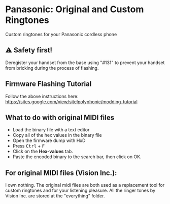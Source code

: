 # Panasonic: Original and Custom Ringtones
Custom ringtones for your Panasonic cordless phone

## ⚠ Safety first!
Deregister your handset from the base using "#131" to prevent your handset from bricking during the process of flashing.

## Firmware Flashing Tutorial
Follow the above instructions here: https://sites.google.com/view/sitelpolyphonic/modding-tutorial

## What to do with original MIDI files

- Load the binary file with a text editor
- Copy all of the hex values in the binary file
- Open the firmware dump with HxD
- Press <kbd>Ctrl</kbd> + <kbd>F</kbd>
- Click on the <b>Hex-values</b> tab.
- Paste the encoded binary to the search bar, then click on OK.

## For original MIDI files (Vision Inc.):
I own nothing.
The original midi files are both used as a replacement tool for custom ringtones and for your listening pleasure.
All the ringer tones by Vision Inc. are stored at the "everything" folder.
